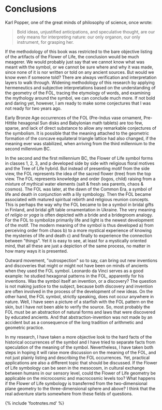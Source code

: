 # Conclusions

Karl Popper, one of the great minds of philosophy of science, once wrote:

> Bold ideas, unjustified anticipations, and speculative thought, are our only means for interpreting nature: our only organon, our only instrument, for grasping her.<!-- cite author="Karl Popper" title="The Logic of Scientific Discovery" date="1959" location="page 280" type="book" href="http://strangebeautiful.com/other-texts/popper-logic-scientific-discovery.pdf" -->

If the methodology of this book was restricted to the bare objective listing of the artifacts of the Flower of Life, the conclusion would be much meagerer. We would probably just say that we cannot know what was meant with the symbol, or we cannot be sure where and why it was made, since none of it is nor written or told on any ancient sources. But would we know even if someone told? There are always verification and interpretation layers to walk through. Widening methodology of this research by applying hermeneutics and subjective interpretations based on the understanding of the geometry of the FOL, tracing the etymology of words, and examining the mythology around the symbol, we can conclude much more. If not bold and daring yet, however, I am ready to make some conjectures that I was not ready for two years ago.

Early Bronze Age occurrences of the FOL (Pre-Indus vase ornament, Pre-Hittite hexagonal Sun disks and Babylonian math tablets) are too few, sparse, and lack of direct substance to allow any remarkable conjectures of the symbolism. It is possible that the meaning attached to the geometric formation of the concave equilateral triangle lattice had also changed, if the meaning ever was stabilized, when arriving from the third millennium to the second millennium BC.

In the second and the first millennium BC, the Flower of Life symbol forms in classes 1, 2, 3, and p developed side by side with religious floral motives and the Tree of Life hybrid. But instead of presenting motif from the side view, the FOL represents the idea of the sacred flower (tree) from the top view. The FOL represents knowledge and order (logos, child) raising from a mixture of mythical water elements (salt & fresh sea parents, chaos & cosmos). The FOL was later, at the dawn of the Common Era, a symbol of life and death in conjunction with a lily symbology. Then the FOL became associated with matured spiritual rebirth and religious reunion concepts. This is perhaps the way why the FOL became to be a symbol in bridal gifts in Finland, and bridal gift table ornamentation in Ukraine. The very meaning of *religio* or *yoga* is often depicted with a bride and a bridegroom analogy. For the FOL to symbolize primarily life and light is the newest development of the motif. The modern meaning of the symbol is thus developed a) from perceiving order from chaos b) to a more mystical experience of knowing the mysteries of life and death c) and finally to experience the connection between "things". Yet it is easy to see, at least for a mystically oriented mind, that all these are just a depiction of the same process, no matter in how many ways it is presented.

Outward movement, "outrospection" so to say, can bring out new inventions and discoveries that might or might not have been on minds of ancients when they used the FOL symbol. Leonardo da Vinci serves as a good example: he studied hexagonal patterns in the FOL, apparently for his inventions. Was the symbol itself an invention, or a discovery? The question is not making justice to the subject, because both discovery and invention are often involved in the process of the development of new ideas. On the other hand, the FOL symbol, strictly speaking, does not occur anywhere in nature. Well, I have seen a picture of a starfish with the FOL pattern on the skin, but I have not been able to verify the source. So, most probably the FOL must be an abstraction of natural forms and laws that were discovered by educated ancients. And that abstraction-invention was not made by an accident but as a consequence of the long tradition of arithmetic and geometric practice.

In my research, I have taken a more objective look to the hard facts of the historical occurrences of the symbol and I have tried to separate facts from speculation of the meaning of the symbol. Nevertheless, I have taken both steps in hoping it will raise more discussion on the meaning of the FOL, and not just plainly listing and describing the FOL occurrences. Yet, practical applications are also a different topic that should be discussed. If the Flower of Life symbology can be seen in the mesocosm, in cultural exchange between humans in our sensory level, could the Flower of Life geometry be applicable on the microcosmic and macrocosmic levels too? What happens if the Flower of Life symbology is transferred from the two-dimensional plane geometry to the three-dimensional sphere and above? I think that the real adventure starts somewhere from these fields of questions.

{% include 'footnotes.md' %}
